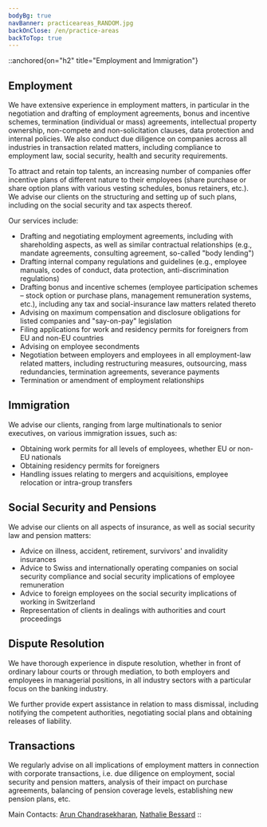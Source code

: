 ```yaml
---
bodyBg: true
navBanner: practiceareas_RANDOM.jpg
backOnClose: /en/practice-areas
backToTop: true
---
```


::anchored{on="h2" title="Employment and Immigration"}

## Employment
We have extensive experience in employment matters, in particular in the negotiation and drafting of employment agreements, bonus and incentive schemes, termination (individual or mass) agreements, intellectual property ownership, non-compete and non-solicitation clauses, data protection and internal policies. We also conduct due diligence on companies across all industries in transaction related matters, including compliance to employment law, social security, health and security requirements.

To attract and retain top talents, an increasing number of companies offer incentive plans of different nature to their employees (share purchase or share option plans with various vesting schedules, bonus retainers, etc.). We advise our clients on the structuring and setting up of such plans, including on the social security and tax aspects thereof.

Our services include:

- Drafting and negotiating employment agreements, including with shareholding aspects, as well as similar contractual relationships (e.g., mandate agreements, consulting agreement, so-called "body lending")
- Drafting internal company regulations and guidelines (e.g., employee manuals, codes of conduct, data protection, anti-discrimination regulations)
- Drafting bonus and incentive schemes (employee participation schemes – stock option or purchase plans, management remuneration systems, etc.), including any tax and social-insurance law matters related thereto
- Advising on maximum compensation and disclosure obligations for listed companies and "say-on-pay" legislation
- Filing applications for work and residency permits for foreigners from EU and non-EU countries
- Advising on employee secondments
- Negotiation between employers and employees in all employment-law related matters, including restructuring measures, outsourcing, mass redundancies, termination agreements, severance payments
- Termination or amendment of employment relationships

## Immigration
We advise our clients, ranging from large multinationals to senior executives, on various immigration issues, such as:

- Obtaining work permits for all levels of employees, whether EU or non-EU nationals
- Obtaining residency permits for foreigners
- Handling issues relating to mergers and acquisitions, employee relocation or intra-group transfers

## Social Security and Pensions
We advise our clients on all aspects of insurance, as well as social security law and pension matters:

- Advice on illness, accident, retirement, survivors' and invalidity insurances
- Advice to Swiss and internationally operating companies on social security compliance and social security implications of employee remuneration
- Advice to foreign employees on the social security implications of working in Switzerland
- Representation of clients in dealings with authorities and court proceedings

## Dispute Resolution
We have thorough experience in dispute resolution, whether in front of ordinary labour courts or through mediation, to both employers and employees in managerial positions, in all industry sectors with a particular focus on the banking industry.

We further provide expert assistance in relation to mass dismissal, including notifying the competent authorities, negotiating social plans and obtaining releases of liability.


## Transactions
We regularly advise on all implications of employment matters in connection with corporate transactions, i.e. due diligence on employment, social security and pension matters, analysis of their impact on purchase agreements, balancing of pension coverage levels, establishing new pension plans, etc.

Main Contacts: [Arun Chandrasekharan](/en/team/ac), [Nathalie Bessard](/en/team/nb)
::
